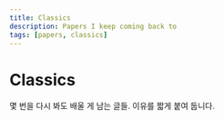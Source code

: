 ```yaml
---
title: Classics
description: Papers I keep coming back to
tags: [papers, classics]
---
```


# Classics

몇 번을 다시 봐도 배울 게 남는 글들. 이유를 짧게 붙여 둡니다.
